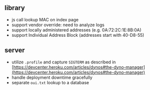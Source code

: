 ## library
- js call lookup MAC on index page
- support vendor override: need to analyze logs
- support locally administered addresses (e.g. 0A:72:2C:1E:8B:0A)
- support Individual Address Block (addresses start with 40-D8-55)

## server
- utilize `.profile` and capture `SIGTERM` as described in [https://devcenter.heroku.com/articles/dynos#the-dyno-manager](https://devcenter.heroku.com/articles/dynos#the-dyno-manager)
- handle deployment downtime gracefully
- separate `oui.txt` lookup to a database
